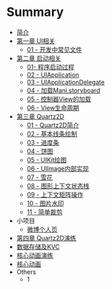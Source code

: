 # Summary

* [简介](README.md)
* [第一章 UI相关](chapter1.md)
   * [01 - 开发中常见文件](1.md)
* [第二章 启动相关](qi_dong_xiang_guan.md)
   * [01- 程序启动过程](f.md)
   * [02 - UIApplication](02_-.md)
   * [03 - UIApplicationDelegate](03_-_uiapplicationdelegate.md)
   * [04 - 加载Mani.storyboard](04_-_jia_zai_mani__storyboard.md)
   * [05 - 控制器View的加载](04_-_kong_zhi_qi_de_jia_zai.md)
   * [06 - View生命周期](06_-_viewsheng_ming_zhou_qi.md)
* [第三章 Quartz2D](quartz2d.md)
   * [01 - Quartz2D简介](01_-_quartz2djian_jie.md)
   * [02 - 基本线条绘制](相关文件/iOS_笔记/`md.md)
   * [03 - 进度条](02_-_jin_du_tiao.md)
   * [04 - 饼图](03_-_bing_tu.md)
   * [05 - UIKit绘图](05_-_uikithui.md)
   * [06 - UIImage内部实现](06_-_uiimagenei_bu_shi_xian.md)
   * [07 - 雪花](07_-_xue_hua.md)
   * [08 - 图形上下文状态栈](08_-_tu_xing_shang_xia_wen_zhan.md)
   * [09 - 上下文矩阵操作](09_-_shang_xia_wen_ju_zhen_cao_zuo.md)
   * [10 - 图片水印](10_-_tu_pian_shui_yin.md)
   * [11 - 简单裁剪](11_-_jian_dan_cai_jian.md)
* 小项目
   * [微博个人页](相关文件/iOS_笔记/23.md)
* [第四章 Quartz2D演练](quartz2dyan_lian.md)
* [数据存储及KVC](shu_ju_cun_chu_ji_kevc.md)
* [核心动画演练](he_xin_dong_hua_yan_lian.md)
* [核心动画](he_xin_dong_hua.md)
* Others
   * 1

